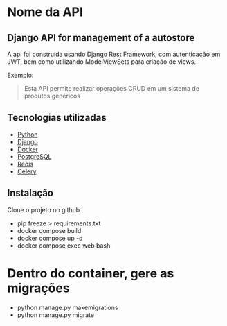 # Nome da API

## Django API for management of a autostore

A api foi construída usando Django Rest Framework, com autenticação em JWT, bem como utilizando ModelViewSets para criação de views.

Exemplo:
> Esta API permite realizar operações CRUD em um sistema de produtos genéricos

## Tecnologias utilizadas

- [Python](https://www.python.org/)
- [Django](https://www.djangoproject.com/)
- [Docker](https://www.docker.com/)
- [PostgreSQL](https://www.postgresql.org/)
- [Redis](https://redis.io/)
- [Celery](https://docs.celeryproject.org/)

## Instalação

Clone o projeto no github

- pip freeze > requirements.txt
- docker compose build
- docker compose up -d
- docker compose exec web bash

# Dentro do container, gere as migrações

- python manage.py makemigrations
- python manage.py migrate
